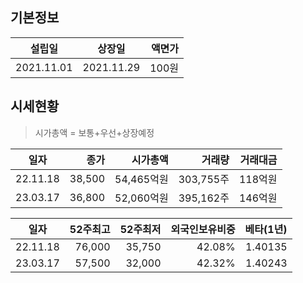 ## 기본정보
|설립일|상장일|액면가|
|:--:|:--:|--:|
|2021.11.01|2021.11.29|100원|

## 시세현황 
> 시가총액 = 보통+우선+상장예정

|일자|종가|시가총액|거래량|거래대금|
|:--:|--:|--:|--:|--:|
|22.11.18|38,500|54,465억원|303,755주|118억원|
|23.03.17|36,800|52,060억원|395,162주|146억원|

|일자|52주최고|52주최저|외국인보유비중|베타(1년)
|:--:|--:|--:|--:|--:|
|22.11.18|76,000|35,750|42.08%|1.40135|
|23.03.17|57,500|32,000|42.32%|1.40243|
